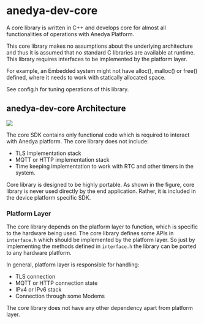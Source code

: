 # anedya-dev-core
A core library is written in C++ and develops core for almost all functionalities of operations with Anedya Platform.

This core library makes no assumptions about the underlying architecture and thus it is assumed that no standard C libraries are 
available at runtime. This library requires interfaces to be implemented by the platform layer.

For example, an Embedded system might not have alloc(), malloc() or free() defined, where it needs to work with statically allocated space.

See config.h for tuning operations of this library.

## anedya-dev-core Architecture

![](/docs/res/Anedya_core_concept.png)

The core SDK contains only functional code which is required to interact with Anedya platform. The core library does not include:
- TLS Implementation stack
- MQTT or HTTP implementation stack
- Time keeping implementation to work with RTC and other timers in the system.

Core library is designed to be highly portable. As shown in the figure, core library is never used directly by the end application.
Rather, it is included in the device platform specific SDK. 

### Platform Layer

The core library depends on the platform layer to function, which is specific to the hardware being used. The core library defines some APIs
in `interface.h` which should be implemented by the platform layer. So just by implementing the methods defined in `interface.h` the library can be
ported to any hardware platform.

In general, platform layer is responsible for handling:
- TLS connection
- MQTT or HTTP connection state
- IPv4 or IPv6 stack
- Connection through some Modems

The core library does not have any other dependency apart from platform layer.